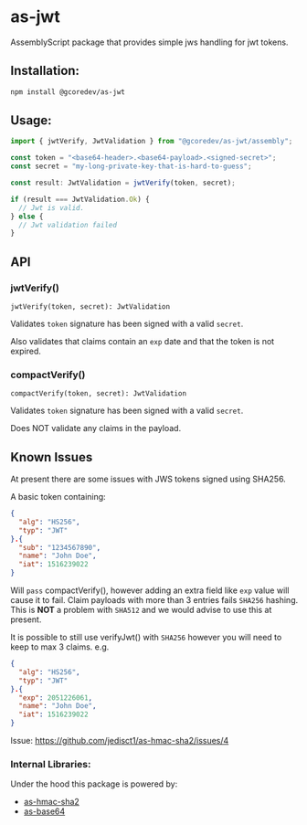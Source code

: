 # as-jwt

AssemblyScript package that provides simple jws handling for jwt tokens.

## Installation:

```sh
npm install @gcoredev/as-jwt
```

## Usage:

```ts
import { jwtVerify, JwtValidation } from "@gcoredev/as-jwt/assembly";

const token = "<base64-header>.<base64-payload>.<signed-secret>";
const secret = "my-long-private-key-that-is-hard-to-guess";

const result: JwtValidation = jwtVerify(token, secret);

if (result === JwtValidation.Ok) {
  // Jwt is valid.
} else {
  // Jwt validation failed
}
```

## API

### jwtVerify()

`jwtVerify(token, secret): JwtValidation`

Validates `token` signature has been signed with a valid `secret`.

Also validates that claims contain an `exp` date and that the token is not expired.

### compactVerify()

`compactVerify(token, secret): JwtValidation`

Validates `token` signature has been signed with a valid `secret`.

Does NOT validate any claims in the payload.

## Known Issues

At present there are some issues with JWS tokens signed using SHA256.

A basic token containing:

```json
{
  "alg": "HS256",
  "typ": "JWT"
}.{
  "sub": "1234567890",
  "name": "John Doe",
  "iat": 1516239022
}
```

Will `pass` compactVerify(), however adding an extra field like `exp` value will cause it to fail. Claim payloads with more than 3 entries fails `SHA256` hashing. This is **NOT** a problem with `SHA512` and we would advise to use this at present.

It is possible to still use verifyJwt() with `SHA256` however you will need to keep to max 3 claims. e.g.

```json
{
  "alg": "HS256",
  "typ": "JWT"
}.{
  "exp": 2051226061,
  "name": "John Doe",
  "iat": 1516239022
}
```

Issue: https://github.com/jedisct1/as-hmac-sha2/issues/4

### Internal Libraries:

Under the hood this package is powered by:

- [as-hmac-sha2](https://github.com/jedisct1/as-hmac-sha2)
- [as-base64](https://github.com/near/as-base64)
